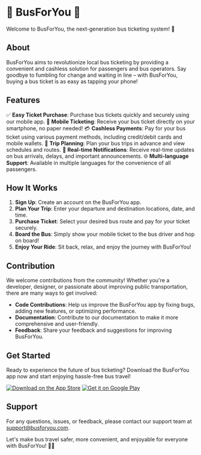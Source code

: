 # 🚌 BusForYou 🎫

Welcome to BusForYou, the next-generation bus ticketing system! 🎉

## About
BusForYou aims to revolutionize local bus ticketing by providing a convenient and cashless solution for passengers and bus operators. Say goodbye to fumbling for change and waiting in line – with BusForYou, buying a bus ticket is as easy as tapping your phone!

## Features
✅ **Easy Ticket Purchase**: Purchase bus tickets quickly and securely using our mobile app.
📱 **Mobile Ticketing**: Receive your bus ticket directly on your smartphone, no paper needed!
💳 **Cashless Payments**: Pay for your bus ticket using various payment methods, including credit/debit cards and mobile wallets.
📅 **Trip Planning**: Plan your bus trips in advance and view schedules and routes.
🔔 **Real-time Notifications**: Receive real-time updates on bus arrivals, delays, and important announcements.
🌐 **Multi-language Support**: Available in multiple languages for the convenience of all passengers.

## How It Works
1. **Sign Up**: Create an account on the BusForYou app.
2. **Plan Your Trip**: Enter your departure and destination locations, date, and time.
3. **Purchase Ticket**: Select your desired bus route and pay for your ticket securely.
4. **Board the Bus**: Simply show your mobile ticket to the bus driver and hop on board!
5. **Enjoy Your Ride**: Sit back, relax, and enjoy the journey with BusForYou!

## Contribution
We welcome contributions from the community! Whether you're a developer, designer, or passionate about improving public transportation, there are many ways to get involved:
- **Code Contributions**: Help us improve the BusForYou app by fixing bugs, adding new features, or optimizing performance.
- **Documentation**: Contribute to our documentation to make it more comprehensive and user-friendly.
- **Feedback**: Share your feedback and suggestions for improving BusForYou.

## Get Started
Ready to experience the future of bus ticketing? Download the BusForYou app now and start enjoying hassle-free bus travel!

[![Download on the App Store](https://linkmaker.itunes.apple.com/assets/shared/badges/en-gb/appstore-lrg.svg)](https://apps.apple.com/us/app/busforyou/id1234567890)
[![Get it on Google Play](https://play.google.com/intl/en_us/badges/static/images/badges/en_badge_web_generic.png)](https://play.google.com/store/apps/details?id=com.busforyou)

## Support
For any questions, issues, or feedback, please contact our support team at support@busforyou.com.

Let's make bus travel safer, more convenient, and enjoyable for everyone with BusForYou! 🚌✨
